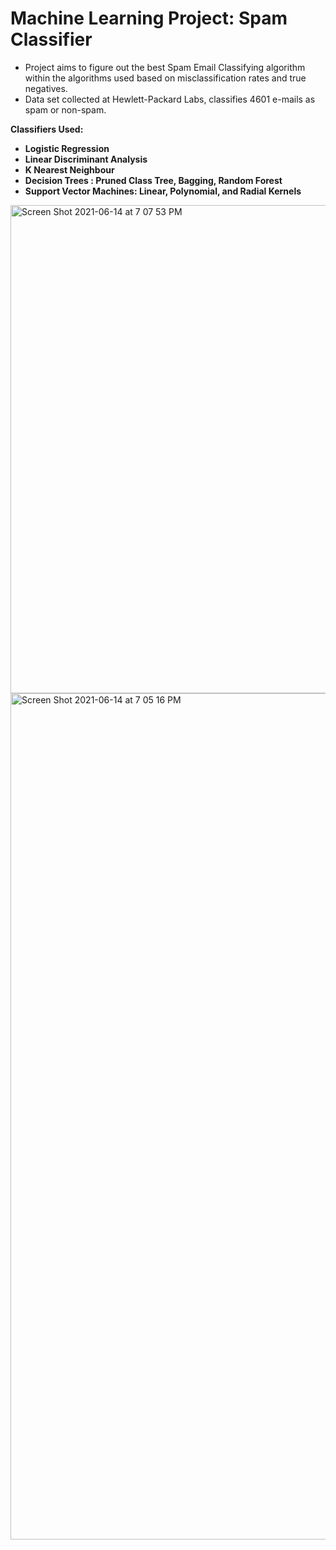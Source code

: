 # Machine Learning Project: Spam Classifier

- Project aims to figure out the best Spam Email Classifying algorithm within the algorithms used based on misclassification rates and true negatives.
- Data set collected at Hewlett-Packard Labs, classifies 4601 e-mails as spam or non-spam. 

**Classifiers Used:**

- **Logistic Regression**
- **Linear Discriminant Analysis**
- **K Nearest Neighbour**
- **Decision Trees : Pruned Class Tree, Bagging, Random Forest**
- **Support Vector Machines: Linear, Polynomial, and Radial Kernels**


<img width="781" alt="Screen Shot 2021-06-14 at 7 07 53 PM" src="https://user-images.githubusercontent.com/61523138/121975372-185c3400-cd47-11eb-82fb-42d3f161c72e.png">

<img width="1354" alt="Screen Shot 2021-06-14 at 7 05 16 PM" src="https://user-images.githubusercontent.com/61523138/121975369-15f9da00-cd47-11eb-95f5-fcbe43679131.png">

